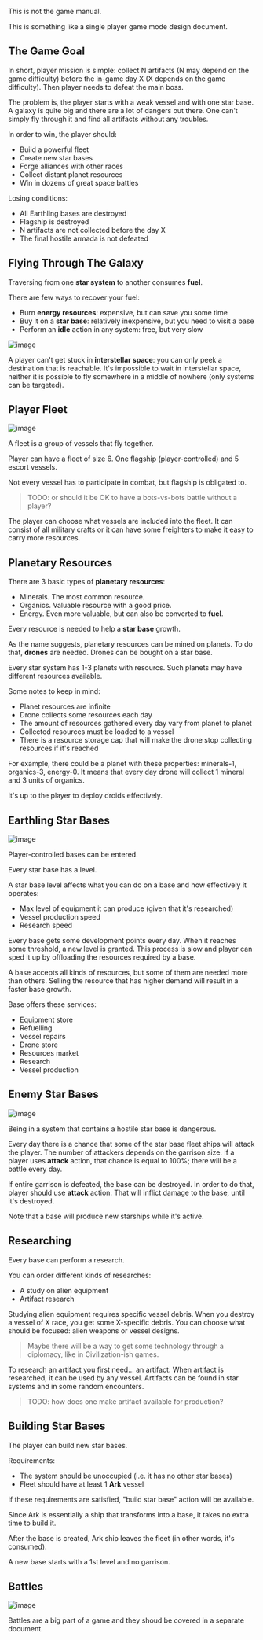 This is not the game manual.

This is something like a single player game mode design document.

## The Game Goal

In short, player mission is simple: collect N artifacts (N may depend on the game difficulty) before
the in-game day X (X depends on the game difficulty). Then player needs to defeat the main boss.

The problem is, the player starts with a weak vessel and with one star base. A galaxy is quite big
and there are a lot of dangers out there. One can't simply fly through it and find all artifacts
without any troubles.

In order to win, the player should:

* Build a powerful fleet
* Create new star bases
* Forge alliances with other races
* Collect distant planet resources
* Win in dozens of great space battles

Losing conditions:

* All Earthling bases are destroyed
* Flagship is destroyed
* N artifacts are not collected before the day X
* The final hostile armada is not defeated

## Flying Through The Galaxy

Traversing from one **star system** to another consumes **fuel**.

There are few ways to recover your fuel:

* Burn **energy resources**: expensive, but can save you some time
* Buy it on a **star base**: relatively inexpensive, but you need to visit a base
* Perform an **idle** action in any system: free, but very slow

![image](https://user-images.githubusercontent.com/6286655/112731247-1b653680-8f47-11eb-91d4-e6d391480e4d.png)

A player can't get stuck in **interstellar space**: you can only peek a destination that is reachable.
It's impossible to wait in interstellar space, neither it is possible to fly somewhere in a middle of nowhere (only systems can be targeted).

## Player Fleet

![image](https://user-images.githubusercontent.com/6286655/112732731-c3c9c980-8f4c-11eb-89e7-41f93e4e5bc8.png)

A fleet is a group of vessels that fly together.

Player can have a fleet of size 6. One flagship (player-controlled) and 5 escort vessels.

Not every vessel has to participate in combat, but flagship is obligated to.

> TODO: or should it be OK to have a bots-vs-bots battle without a player?

The player can choose what vessels are included into the fleet. It can consist of all military crafts
or it can have some freighters to make it easy to carry more resources.

## Planetary Resources

There are 3 basic types of **planetary resources**:

* Minerals. The most common resource.
* Organics. Valuable resource with a good price.
* Energy. Even more valuable, but can also be converted to **fuel**.

Every resource is needed to help a **star base** growth.

As the name suggests, planetary resources can be mined on planets. To do that, **drones** are needed.
Drones can be bought on a star base.

Every star system has 1-3 planets with resourcs. Such planets may have different resources available.

Some notes to keep in mind:

* Planet resources are infinite
* Drone collects some resources each day
* The amount of resources gathered every day vary from planet to planet
* Collected resources must be loaded to a vessel
* There is a resource storage cap that will make the drone stop collecting resources if it's reached

For example, there could be a planet with these properties: minerals-1, organics-3, energy-0.
It means that every day drone will collect 1 mineral and 3 units of organics.

It's up to the player to deploy droids effectively.

## Earthling Star Bases

![image](https://user-images.githubusercontent.com/6286655/112732527-8d3f7f00-8f4b-11eb-81b6-007e1f006d53.png)

Player-controlled bases can be entered.

Every star base has a level.

A star base level affects what you can do on a base and how effectively it operates:

* Max level of equipment it can produce (given that it's researched)
* Vessel production speed
* Research speed

Every base gets some development points every day. When it reaches some threshold,
a new level is granted. This process is slow and player can sped it up by offloading
the resources required by a base.

A base accepts all kinds of resources, but some of them are needed more than others.
Selling the resource that has higher demand will result in a faster base growth.

Base offers these services:

* Equipment store
* Refuelling
* Vessel repairs
* Drone store
* Resources market
* Research
* Vessel production

## Enemy Star Bases

![image](https://user-images.githubusercontent.com/6286655/112732471-3043c900-8f4b-11eb-96d7-f8e013a053ba.png)

Being in a system that contains a hostile star base is dangerous.

Every day there is a chance that some of the star base fleet ships will attack the player.
The number of attackers depends on the garrison size. If a player uses **attack** action,
that chance is equal to 100%; there will be a battle every day.

If entire garrison is defeated, the base can be destroyed. In order to do that,
player should use **attack** action. That will inflict damage to the base, until it's destroyed.

Note that a base will produce new starships while it's active.

## Researching

Every base can perform a research.

You can order different kinds of researches:

* A study on alien equipment
* Artifact research

Studying alien equipment requires specific vessel debris. When you destroy a vessel of X race, you get some X-specific debris.
You can choose what should be focused: alien weapons or vessel designs.

> Maybe there will be a way to get some technology through a diplomacy, like in Civilization-ish games.

To research an artifact you first need... an artifact. When artifact is researched, it can be used by any vessel. Artifacts can
be found in star systems and in some random encounters.

> TODO: how does one make artifact available for production?

## Building Star Bases

The player can build new star bases.

Requirements:

* The system should be unoccupied (i.e. it has no other star bases)
* Fleet should have at least 1 **Ark** vessel

If these requirements are satisfied, "build star base" action will be available.

Since Ark is essentially a ship that transforms into a base, it takes no extra time to build it.

After the base is created, Ark ship leaves the fleet (in other words, it's consumed).

A new base starts with a 1st level and no garrison.

## Battles

![image](https://user-images.githubusercontent.com/6286655/112731615-5c5e4a80-8f49-11eb-8c1f-ca38a423ff3c.png)

Battles are a big part of a game and they shoud be covered in a separate document.
